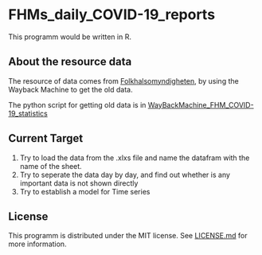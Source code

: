 # FHMs_daily_COVID-19_reports

This programm would be written in R.

## About the resource data
The resource of data comes from [Folkhalsomyndigheten](https://www.folkhalsomyndigheten.se/smittskydd-beredskap/utbrott/aktuella-utbrott/covid-19/statistik-och-analyser/bekraftade-fall-i-sverige/), by using the Wayback Machine to get the old data. 

The python script for getting old data is in [WayBackMachine_FHM_COVID-19_statistics](https://github.com/ChenjianS47/WayBackMachine_FHM_COVID-19_statistics)

## Current Target
1. Try to load the data from the .xlxs file and name the datafram with the name of the sheet.
2. Try to seperate the data day by day, and find out whether is any important data is not shown directly
3. Try to establish a model for Time series

## License

This programm is distributed under the MIT license. See
[LICENSE.md](https://github.com/ChenjianS47/FHMs_daily_COVID-19_reports/blob/main/LICENSE)
for more information.
